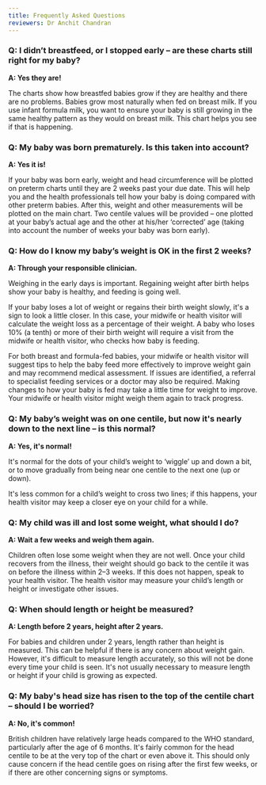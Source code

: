 ```yaml
---
title: Frequently Asked Questions
reviewers: Dr Anchit Chandran
---
```


### Q: I didn’t breastfeed, or I stopped early – are these charts still right for my baby?

**A: Yes they are!**

The charts show how breastfed babies grow if they are healthy and there are no problems. Babies grow most naturally when fed on breast milk. If you use infant formula milk, you want to ensure your baby is still growing in the same healthy pattern as they would on breast milk. This chart helps you see if that is happening.

### Q: My baby was born prematurely. Is this taken into account?

**A: Yes it is!**

If your baby was born early, weight and head circumference will be plotted on preterm charts until they are 2 weeks past your due date. This will help you and the health professionals tell how your baby is doing compared with other preterm babies. After this, weight and other measurements will be plotted on the main chart. Two centile values will be provided – one plotted at your baby’s actual age and the other at his/her ‘corrected’ age (taking into account the number of weeks your baby was born early).

### Q: How do I know my baby’s weight is OK in the first 2 weeks?

**A: Through your responsible clinician.**

Weighing in the early days is important. Regaining weight after birth helps show your baby is healthy, and feeding is going well.

If your baby loses a lot of weight or regains their birth weight slowly, it's a sign to look a little closer. In this case, your midwife or health visitor will calculate the weight loss as a percentage of their weight. A baby who loses 10% (a tenth) or more of their birth weight will require a visit from the midwife or health visitor, who checks how baby is feeding.

For both breast and formula-fed babies, your midwife or health visitor will suggest tips to help the baby feed more effectively to improve weight gain and may recommend medical assessment. If issues are identified, a referral to specialist feeding services or a doctor may also be required. Making changes to how your baby is fed may take a little time for weight to improve. Your midwife or health visitor might weigh them again to track progress.

### Q: My baby’s weight was on one centile, but now it's nearly down to the next line – is this normal?

**A: Yes, it's normal!**

It's normal for the dots of your child’s weight to ‘wiggle’ up and down a bit, or to move gradually from being near one centile to the next one (up or down).

It's less common for a child’s weight to cross two lines; if this happens, your health visitor may keep a closer eye on your child for a while.

### Q: My child was ill and lost some weight, what should I do?

**A: Wait a few weeks and weigh them again.**

Children often lose some weight when they are not well. Once your child recovers from the illness, their weight should go back to the centile it was on before the illness within 2–3 weeks. If this does not happen, speak to your health visitor. The health visitor may measure your child’s length or height or investigate other issues.

### Q: When should length or height be measured?

**A: Length before 2 years, height after 2 years.**

For babies and children under 2 years, length rather than height is measured. This can be helpful if there is any concern about weight gain. However, it's difficult to measure length accurately, so this will not be done every time your child is seen. It's not usually necessary to measure length or height if your child is growing as expected.

### Q: My baby's head size has risen to the top of the centile chart – should I be worried?

**A: No, it's common!**

British children have relatively large heads compared to the WHO standard, particularly after the age of 6 months. It's fairly common for the head centile to be at the very top of the chart or even above it. This should only cause concern if the head centile goes on rising after the first few weeks, or if there are other concerning signs or symptoms.
